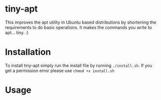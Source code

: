 # tiny-apt
This improves the apt utility in Ubuntu based distributions by shortening the requirements to do basic operations. 
It makes the commands you write to apt... tiny. :) 

# Installation
To install tiny-apt simply run the install file by running `./install.sh`. If you get a permission error please use `chmod +x install.sh`

# Usage

